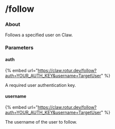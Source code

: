 # /follow

### About

Follows a specified user on Claw.

### Parameters

#### auth

{% embed url="https://claw.rotur.dev/follow?auth=YOUR_AUTH_KEY&username=TargetUser" %}

A required user authentication key.

#### username

{% embed url="https://claw.rotur.dev/follow?auth=YOUR_AUTH_KEY&username=TargetUser" %}

The username of the user to follow.
